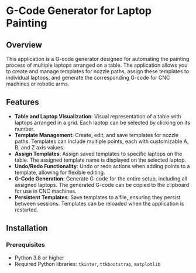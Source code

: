 # G-Code Generator for Laptop Painting

## Overview

This application is a G-code generator designed for automating the painting process of multiple laptops arranged on a table. The application allows you to create and manage templates for nozzle paths, assign these templates to individual laptops, and generate the corresponding G-code for CNC machines or robotic arms.

## Features

- **Table and Laptop Visualization**: Visual representation of a table with laptops arranged in a grid. Each laptop can be selected by clicking on its number.
- **Template Management**: Create, edit, and save templates for nozzle paths. Templates can include multiple points, each with customizable A, B, and Z axis values.
- **Assign Templates**: Assign saved templates to specific laptops on the table. The assigned template name is displayed on the selected laptop.
- **Undo/Redo Functionality**: Undo or redo actions when adding points to a template, allowing for flexible editing.
- **G-Code Generation**: Generate G-code for the entire setup, including all assigned laptops. The generated G-code can be copied to the clipboard for use in CNC machines.
- **Persistent Templates**: Save templates to a file, ensuring they persist between sessions. Templates can be reloaded when the application is restarted.

## Installation

### Prerequisites

- Python 3.8 or higher
- Required Python libraries: `tkinter`, `ttkbootstrap`, `matplotlib`

